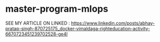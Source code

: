 # master-program-mlops
SEE MY ARTICLE ON LINKED : https://www.linkedin.com/posts/abhay-pratap-singh-870725175_docker-vimaldaga-righteducation-activity-6670723451239702528-ge4I
